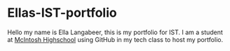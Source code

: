 # Ellas-IST-portfolio
Hello my name is Ella Langabeer, this is my portfolio for IST. I am a student at [McIntosh Highschool](https://www.fcboe.org/mhs) using GitHub in my tech class to host my portfolio.
